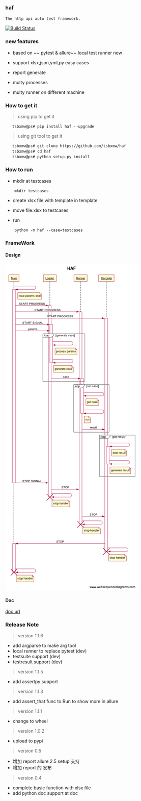 ### haf    
    
    The http api auto test framework. 
    
[![Build Status](https://travis-ci.org/tsbxmw/haf.svg?branch=master)](https://travis-ci.org/tsbxmw/haf)


### new features


- based on ~~ pytest & allure~~ local test runner now

- support xlsx,json,yml,py easy cases

- report generate

- multy processes

- multy runner on different machine



### How to get it

> using pip to get it

```shell
   tsbxmw@ps# pip install haf --upgrade
```

> using git tool to get it

```bash
   tsbxmw@ps# git clone https://github.com/tsbxmw/haf
   tsbxmw@ps# cd haf
   tsbxmw@ps# python setup.py install
```


### How to run

- mkdir at testcases

```shell
    mkdir testcases
```

- create xlsx file with template in template

- move file.xlsx to testcases

- run 

```shell
    python -m haf --case=testcases
```


### FrameWork 

#### Design

![map](/doc/HAF-dev2.0.0.png)

#### Doc

[doc url](https://github.com/tsbxmw/haf/tree/dev-2.0.0/doc)

### Release Note

> version 1.1.6
* add argparse to make arg tool
* local runner to replace pytest (dev)
* testsuite support (dev)
* testresult support (dev)

> version 1.1.5
* add assertpy support

> version 1.1.3
* add assert_that func to Run to show more in allure

> version 1.1.1
* change to wheel 

> version 1.0.2
* upload to pypi

> version 0.5
* 增加 report allure 2.5 setup 支持
* 增加 report 的 发布

> version 0.4
* complete basic function with xlsx file 
* add python doc support at doc 
